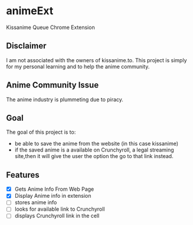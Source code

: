 # animeExt
Kissanime Queue Chrome Extension

Disclaimer
----------
I am not associated with the owners of kissanime.to. This project is simply for my personal learning and to help the anime community.

Anime Community Issue
---------------------
The anime industry is plummeting due to piracy.


Goal
----
The goal of this project is to:
- be able to save the anime from the website (in this case kissanime)
- if the saved anime is a available on Crunchyroll, a legal streaming site,then it will give the user the option the go to that link instead.

Features
--------
- [X] Gets Anime Info From Web Page
- [X] Display Anime info in extension
- [ ] stores anime info
- [ ] looks for available link to Crunchyroll
- [ ] displays Crunchyroll link in the cell
